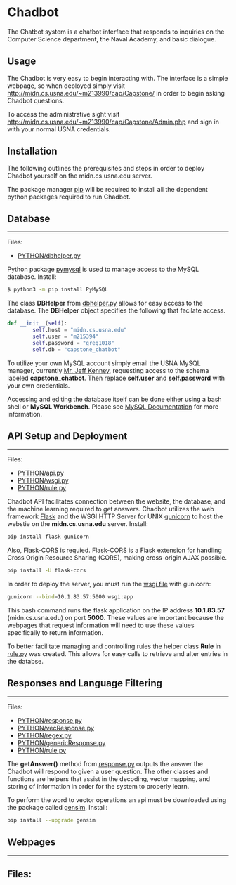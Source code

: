 # Chadbot

The Chatbot system is a chatbot interface that responds to inquiries on the Computer Science department, the Naval Academy, and basic dialogue.

## Usage

The Chadbot is very easy to begin interacting with. The interface is a simple webpage, so when deployed simply visit http://midn.cs.usna.edu/~m213990/cap/Capstone/ in order to begin asking Chadbot questions. 

To access the administrative sight visit http://midn.cs.usna.edu/~m213990/cap/Capstone/Admin.php and sign in with your normal USNA credentials. 

## Installation

The following outlines the prerequisites and steps in order to deploy Chadbot yourself on the midn.cs.usna.edu server. 

The package manager [pip](https://pip.pypa.io/en/stable/) will be required to install all the dependent python packages required to run Chadbot. 

## Database
---
Files:
- [PYTHON/dbhelper.py][dbhelper]

Python package [pymysql](https://pypi.org/project/PyMySQL/) is used to manage access to the MySQL database. Install:

```bash
$ python3 -m pip install PyMySQL
```

The class **DBHelper** from [dbhelper.py][dbhelper] allows for easy access to the database. The **DBHelper** object specifies the following that facilate access. 

```python
def __init__(self):
        self.host = "midn.cs.usna.edu"
        self.user = "m215394"
        self.password = "greg1018"
        self.db = "capstone_chatbot"
```

To utilize your own MySQL account simply email the USNA MySQL manager, currently [Mr. Jeff Kenney](kenney@usna.edu), requesting access to the schema labeled __capstone_chatbot__. Then replace **self.user** and **self.password** with your own credentials. 

Accessing and editing the database itself can be done either using a bash shell or **MySQL Workbench**. Please see [MySQL Documentation](https://dev.mysql.com/doc/) for more information. 

[dbhelper]: PYTHON/dbhelper.py

## API Setup and Deployment
---
Files:
- [PYTHON/api.py][api]
- [PYTHON/wsgi.py][wsgi]
- [PYTHON/rule.py][rule]

Chadbot API facilitates connection between the website, the database, and the machine learning required to get answers. Chadbot utilizes the web framework [Flask](https://flask.palletsprojects.com/en/1.1.x/) and the WSGI HTTP Server for UNIX [gunicorn](https://gunicorn.org/) to host the webstie on the **midn.cs.usna.edu** server. Install:
 
```bash
pip install flask gunicorn
```

Also, Flask-CORS is requied. Flask-CORS is a Flask extension for handling Cross Origin Resource Sharing (CORS), making cross-origin AJAX possible.

```bash
pip install -U flask-cors
```

In order to deploy the server, you must run the [wsgi file][wsgi] with gunicorn:
```bash
gunicorn --bind=10.1.83.57:5000 wsgi:app
```

This bash command runs the flask application on the IP address **10.1.83.57** (midn.cs.usna.edu) on port **5000**. These values are important because the webpages that request information will need to use these values specifically to return information. 

To better facilitate managing and controlling rules the helper class **Rule** in [rule.py][rule] was created. This allows for easy calls to retrieve and alter entries in the databse. 

[api]: PYTHON/api.py
[wsgi]: PYTHON/wsgi.py
[rule]: PYTHON.rule.py

## Responses and Language Filtering 
---
Files:
- [PYTHON/response.py][response]
- [PYTHON/vecResponse.py][vec]
- [PYTHON/regex.py][regex]
- [PYTHON/genericResponse.py][generic]
- [PYTHON/rule.py][rule]

The **getAnswer()** method from [response.py][response] outputs the answer the Chadbot will respond to given a user question. The other classes and functions are helpers that assist in the decoding, vector mapping, and storing of information in order for the system to properly learn. 

To perform the word to vector operations an api must be downloaded using the package called [gensim](https://pypi.org/project/gensim/). Install:

```bash
pip install --upgrade gensim
```


[regex]: PYTHON/regex.py
[generic]: PYTHON/genericResponse.py
[response]: PYTHON/response.py
[vec]: PYTHON/vecResponse.py

## Webpages 
---
Files:
- 